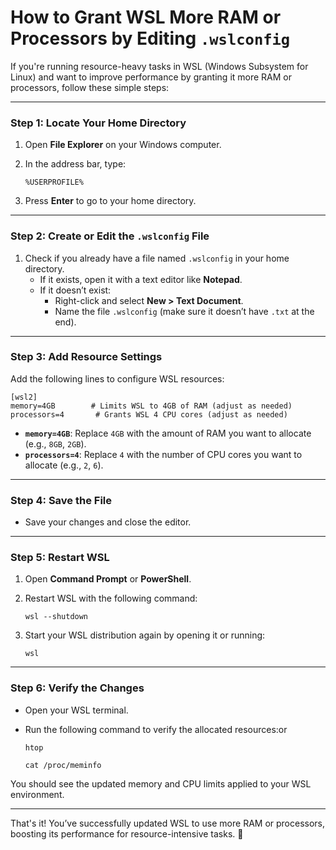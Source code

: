 # How to Grant WSL More RAM or Processors by Editing `.wslconfig`

If you're running resource-heavy tasks in WSL (Windows Subsystem for Linux) and want to improve performance by granting it more RAM or processors, follow these simple steps:

---

### **Step 1: Locate Your Home Directory**

1. Open **File Explorer** on your Windows computer.
2. In the address bar, type:
    
    ```
    %USERPROFILE%
    ```
    
3. Press **Enter** to go to your home directory.

---

### **Step 2: Create or Edit the `.wslconfig` File**

1. Check if you already have a file named `.wslconfig` in your home directory.
    - If it exists, open it with a text editor like **Notepad**.
    - If it doesn’t exist:
        - Right-click and select **New > Text Document**.
        - Name the file `.wslconfig` (make sure it doesn’t have `.txt` at the end).

---

### **Step 3: Add Resource Settings**

Add the following lines to configure WSL resources:

```
[wsl2]
memory=4GB        # Limits WSL to 4GB of RAM (adjust as needed)
processors=4       # Grants WSL 4 CPU cores (adjust as needed)
```

- **`memory=4GB`**: Replace `4GB` with the amount of RAM you want to allocate (e.g., `8GB`, `2GB`).
- **`processors=4`**: Replace `4` with the number of CPU cores you want to allocate (e.g., `2`, `6`).

---

### **Step 4: Save the File**

- Save your changes and close the editor.

---

### **Step 5: Restart WSL**

1. Open **Command Prompt** or **PowerShell**.
2. Restart WSL with the following command:
    
    ```
    wsl --shutdown
    ```
    
3. Start your WSL distribution again by opening it or running:
    
    ```
    wsl
    ```
    

---

### **Step 6: Verify the Changes**

- Open your WSL terminal.
- Run the following command to verify the allocated resources:or
    
    ```
    htop
    ```
    
    ```
    cat /proc/meminfo
    ```
    

You should see the updated memory and CPU limits applied to your WSL environment.

---

That's it! You’ve successfully updated WSL to use more RAM or processors, boosting its performance for resource-intensive tasks. 🎉
